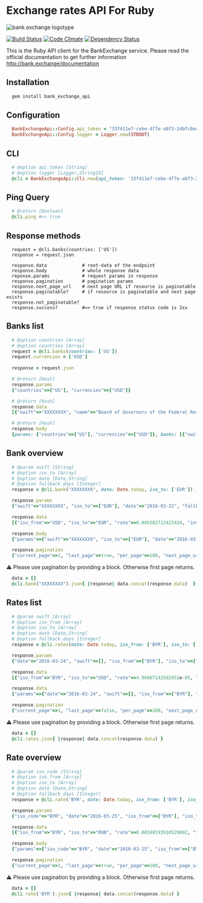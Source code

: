 # Exchange rates API For Ruby

![bank.exchange logotype](http://bank.exchange/images/mailers/logo.png)

[![Build Status](https://semaphoreci.com/api/v1/shlima/bank_exchange_ruby_api/branches/master/badge.svg)](https://semaphoreci.com/shlima/bank_exchange_ruby_api) [![Code Climate](https://codeclimate.com/github/BankExchange/bank_exchange_ruby_api/badges/gpa.svg)](https://codeclimate.com/github/BankExchange/bank_exchange_ruby_api) [![Dependency Status](https://gemnasium.com/BankExchange/bank_exchange_ruby_api.svg)](https://gemnasium.com/BankExchange/bank_exchange_ruby_api)

This is the Ruby API client for the BankExchange service. Please read the official documentation to get further information http://bank.exchange/documentation

## Installation

```bash
  gem install bank_exchange_api
```

## Configuration

```ruby
  BankExchangeApi::Config.api_token = "33f411e7-cebe-4f7e-a8f3-24bfc8ecca6e"
  BankExchangeApi::Config.logger = Logger.new(STDOUT)
```

## CLI

```ruby
  # @option api_token [String]
  # @option logger [Logger,StringIO]
  @cli = BankExchangeApi::Cli.new(api_token: '33f411e7-cebe-4f7e-a8f3-24bfc8ecca6e')
```

## Ping Query

```ruby
  # @return [Boolean]
  @cli.ping #=> true
```

## Response methods 
```
  request = @cli.banks(countries: ['US']) 
  response = request.json
  
  response.data             # root-data of the endpoint  
  response.body             # whole response data
  reponse.params            # request params in response
  response.pagination       # pagination params
  response.next_page_url    # next page URL if resource is paginatable
  response.paginatable?     # if resource is paginatable and next page exists
  response.not_paginatable?
  response.success?         #=> true if response status code is 2xx
```

## Banks list 

```ruby
  # @option countries [Array]
  # @option countries [Array]
  request = @cli.banks(countries: ['US'])  
  request.currencies = ['USD']
  
  response = request.json
```

```ruby
  # @return [Hash]
  response.params
  {"countries"=>["US"], "currencies"=>["USD"]} 
```

```ruby
  # @return [Hash]
  response.data
  [{"swift"=>"XXXXXXXX", "name"=>"Board of Governors of the Federal Reserve System", "country"=>"US", "currency"=>"USD", "website"=>"http://www.federalreserve.gov"}] 
```

```ruby
  # @return [Hash]
  response.body
  {params: {"countries"=>["US"], "currencies"=>["USD"]}, banks: [{"swift"=>"XXXXXXXX", "name"=>"Board of Governors of the Federal Reserve System", "country"=>"US", "currency"=>"USD", "website"=>"http://www.federalreserve.gov"}]} 
```

## Bank overview

```ruby
  # @param swift [String]
  # @option iso_to [Array]
  # @option date [Date,String]
  # @option fallback_days [Integer]
  response = @cli.bank("XXXXXXXX", date: Date.today, iso_to: ['EUR']).json
```

```ruby  
  response.params
  {"swift"=>"XXXXXXXX", "iso_to"=>["EUR"], "date"=>"2016-03-22", "fallback_days"=>5}  
```

```ruby  
  response.data
  [{"iso_from"=>"USD", "iso_to"=>"EUR", "rate"=>0.885582713425434, "inverse_rate"=>1.1292, "date"=>"2016-03-18"}]   
```

```ruby  
  response.body
  {"params"=>{"swift"=>"XXXXXXXX", "iso_to"=>["EUR"], "date"=>"2016-03-22", "fallback_days"=>4}, "bank"=>{"swift"=>"XXXXXXXX", "name"=>"Board of Governors of the Federal Reserve System", "country"=>"US", "currency"=>"USD", "website"=>"http://www.federalreserve.gov"}, "rates"=>[{"iso_from"=>"USD", "iso_to"=>"EUR", "rate"=>0.885582713425434, "inverse_rate"=>1.1292, "date"=>"2016-03-18"}]}    
```

```ruby  
  response.pagination
  {"current_page"=>1, "last_page"=>true, "per_page"=>200, "next_page_url"=>nil}   
```

:warning: Please use pagination by providing a block. Otherwise first page returns.

```ruby
  data = []
  @cli.bank("XXXXXXXX").json{ |response| data.concat(response.data)  }     
```

## Rates list

```ruby
  # @param swift [Array]
  # @option iso_from [Array]
  # @option iso_to [Array]
  # @option date [Date,String]
  # @option fallback_days [Integer]
  response = @cli.rates(date: Date.today, iso_from: ['BYR'], iso_to: ['USD']).json
```

```ruby  
  response.params
  {"date"=>"2016-03-24", "swift"=>[], "iso_from"=>["BYR"], "iso_to"=>["USD"], "fallback_days"=>5}   
```

```ruby  
  response.data
  [{"iso_from"=>"BYR", "iso_to"=>"USD", "rate"=>4.96007142502852e-05, "inverse_rate"=>20161.0, "swift"=>"NBRBBY2X", "date"=>"2016-03-24"}]    
```

```ruby  
  response.data
  {"params"=>{"date"=>"2016-03-24", "swift"=>[], "iso_from"=>["BYR"], "iso_to"=>["USD"], "fallback_days"=>5}, "rates"=>[{"iso_from"=>"BYR", "iso_to"=>"USD", "rate"=>4.96007142502852e-05, "inverse_rate"=>20161.0, "swift"=>"NBRBBY2X", "date"=>"2016-03-24"}]}      
```

```ruby  
  response.pagination
  {"current_page"=>1, "last_page"=>false, "per_page"=>200, "next_page_url"=>"http://api.bank.exchange/rates?iso_from=&iso_to=&page=2&swift="}    
```

:warning: Please use pagination by providing a block. Otherwise first page returns.

```ruby
  data = []
  @cli.rates.json{ |response| data.concat(response.data) }     
```

## Rate overview

```ruby
  # @param iso_code [String]
  # @option iso_from [Array]
  # @option iso_to [Array]
  # @option date [Date,String]
  # @option fallback_days [Integer]
  response = @cli.rate('BYR', date: Date.today, iso_from: ['BYR'], iso_to: ['RUB']).json
```

```ruby  
  response.params
  {"iso_code"=>"BYR", "date"=>"2016-03-25", "iso_from"=>["BYR"], "iso_to"=>["RUB"], "fallback_days"=>5}    
```

```ruby  
  response.data
  [{"iso_from"=>"BYR", "iso_to"=>"RUB", "rate"=>0.00340193910529002, "inverse_rate"=>293.95, "swift"=>"NBRBBY2X", "date"=>"2016-03-25"}]     
```

```ruby  
  response.body
  {"params"=>{"iso_code"=>"BYR", "date"=>"2016-03-25", "iso_from"=>["BYR"], "iso_to"=>["RUB"], "fallback_days"=>5}, "rates"=>[{"iso_from"=>"BYR", "iso_to"=>"RUB", "rate"=>0.00340193910529002, "inverse_rate"=>293.95, "swift"=>"NBRBBY2X", "date"=>"2016-03-25"}]}       
```

```ruby  
  response.pagination
  {"current_page"=>1, "last_page"=>true, "per_page"=>200, "next_page_url"=>nil}     
```

:warning: Please use pagination by providing a block. Otherwise first page returns.

```ruby
  data = []
  @cli.rate('BYR').json{ |response| data.concat(response.data) }  
```
